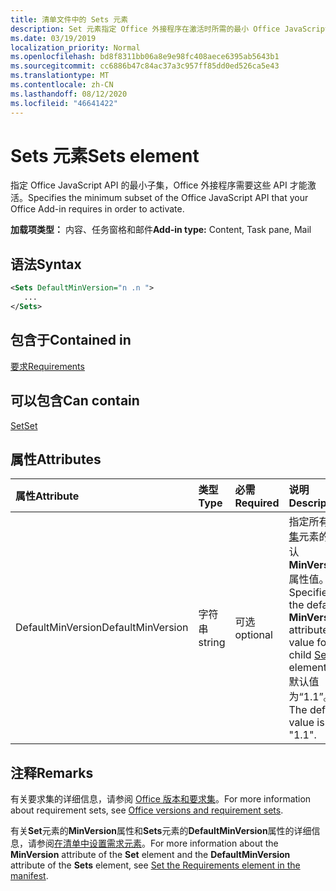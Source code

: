 ```yaml
---
title: 清单文件中的 Sets 元素
description: Set 元素指定 Office 外接程序在激活时所需的最小 Office JavaScript API 集。
ms.date: 03/19/2019
localization_priority: Normal
ms.openlocfilehash: bd8f8311bb06a8e9e98fc408aece6395ab5643b1
ms.sourcegitcommit: cc6886b47c84ac37a3c957ff85dd0ed526ca5e43
ms.translationtype: MT
ms.contentlocale: zh-CN
ms.lasthandoff: 08/12/2020
ms.locfileid: "46641422"
---
```

# <a name="sets-element"></a><span data-ttu-id="bc8fd-103">Sets 元素</span><span class="sxs-lookup"><span data-stu-id="bc8fd-103">Sets element</span></span>

<span data-ttu-id="bc8fd-104">指定 Office JavaScript API 的最小子集，Office 外接程序需要这些 API 才能激活。</span><span class="sxs-lookup"><span data-stu-id="bc8fd-104">Specifies the minimum subset of the Office JavaScript API that your Office Add-in requires in order to activate.</span></span>

<span data-ttu-id="bc8fd-105">**加载项类型：** 内容、任务窗格和邮件</span><span class="sxs-lookup"><span data-stu-id="bc8fd-105">**Add-in type:** Content, Task pane, Mail</span></span>

## <a name="syntax"></a><span data-ttu-id="bc8fd-106">语法</span><span class="sxs-lookup"><span data-stu-id="bc8fd-106">Syntax</span></span>

```XML
<Sets DefaultMinVersion="n .n ">
   ...
</Sets>
```

## <a name="contained-in"></a><span data-ttu-id="bc8fd-107">包含于</span><span class="sxs-lookup"><span data-stu-id="bc8fd-107">Contained in</span></span>

[<span data-ttu-id="bc8fd-108">要求</span><span class="sxs-lookup"><span data-stu-id="bc8fd-108">Requirements</span></span>](requirements.md)

## <a name="can-contain"></a><span data-ttu-id="bc8fd-109">可以包含</span><span class="sxs-lookup"><span data-stu-id="bc8fd-109">Can contain</span></span>

[<span data-ttu-id="bc8fd-110">Set</span><span class="sxs-lookup"><span data-stu-id="bc8fd-110">Set</span></span>](set.md)

## <a name="attributes"></a><span data-ttu-id="bc8fd-111">属性</span><span class="sxs-lookup"><span data-stu-id="bc8fd-111">Attributes</span></span>

|<span data-ttu-id="bc8fd-112">属性</span><span class="sxs-lookup"><span data-stu-id="bc8fd-112">Attribute</span></span>|<span data-ttu-id="bc8fd-113">类型</span><span class="sxs-lookup"><span data-stu-id="bc8fd-113">Type</span></span>|<span data-ttu-id="bc8fd-114">必需</span><span class="sxs-lookup"><span data-stu-id="bc8fd-114">Required</span></span>|<span data-ttu-id="bc8fd-115">说明</span><span class="sxs-lookup"><span data-stu-id="bc8fd-115">Description</span></span>|
|:-----|:-----|:-----|:-----|
|<span data-ttu-id="bc8fd-116">DefaultMinVersion</span><span class="sxs-lookup"><span data-stu-id="bc8fd-116">DefaultMinVersion</span></span>|<span data-ttu-id="bc8fd-117">字符串</span><span class="sxs-lookup"><span data-stu-id="bc8fd-117">string</span></span>|<span data-ttu-id="bc8fd-118">可选</span><span class="sxs-lookup"><span data-stu-id="bc8fd-118">optional</span></span>|<span data-ttu-id="bc8fd-119">指定所有子[集](set.md)元素的默认**MinVersion**属性值。</span><span class="sxs-lookup"><span data-stu-id="bc8fd-119">Specifies the default **MinVersion** attribute value for all child [Set](set.md) elements.</span></span> <span data-ttu-id="bc8fd-120">默认值为“1.1”。</span><span class="sxs-lookup"><span data-stu-id="bc8fd-120">The default value is "1.1".</span></span>|

## <a name="remarks"></a><span data-ttu-id="bc8fd-121">注释</span><span class="sxs-lookup"><span data-stu-id="bc8fd-121">Remarks</span></span>

<span data-ttu-id="bc8fd-122">有关要求集的详细信息，请参阅 [Office 版本和要求集](../../develop/office-versions-and-requirement-sets.md)。</span><span class="sxs-lookup"><span data-stu-id="bc8fd-122">For more information about requirement sets, see [Office versions and requirement sets](../../develop/office-versions-and-requirement-sets.md).</span></span>

<span data-ttu-id="bc8fd-123">有关**Set**元素的**MinVersion**属性和**Sets**元素的**DefaultMinVersion**属性的详细信息，请参阅[在清单中设置需求元素](../../develop/specify-office-hosts-and-api-requirements.md#set-the-requirements-element-in-the-manifest)。</span><span class="sxs-lookup"><span data-stu-id="bc8fd-123">For more information about the **MinVersion** attribute of the **Set** element and the **DefaultMinVersion** attribute of the **Sets** element, see [Set the Requirements element in the manifest](../../develop/specify-office-hosts-and-api-requirements.md#set-the-requirements-element-in-the-manifest).</span></span>


